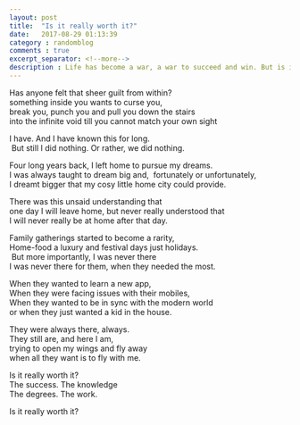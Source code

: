 ```yaml
---
layout: post
title:  "Is it really worth it?"
date:   2017-08-29 01:13:39
category : randomblog
comments : true
excerpt_separator: <!--more-->
description : Life has become a war, a war to succeed and win. But is it really worth it?
---
```

Has anyone felt that sheer guilt from within?  
something inside you wants to curse you,  
break you, punch you and pull you down the stairs  
into the infinite void till you cannot match your own sight  
<!--more-->

I have. And I have known this for long.  
 But still I did nothing. Or rather, we did nothing.    

Four long years back, I left home to pursue my dreams.  
I was always taught to dream big and, 
fortunately or unfortunately,   
I dreamt bigger that my cosy little home city could provide.  

There was this unsaid understanding that  
one day I will leave home,
but never really understood that  
I will never really be at home after that day.  

Family gatherings started to become a rarity,  
Home-food a luxury and festival days just holidays.  
 But more importantly, I was never there  
I was never there for them, when they needed the most.  

When they wanted to learn a new app,  
When they were facing issues with their mobiles,  
When they wanted to be in sync with the modern world  
or when they just wanted a kid in the house.  

They were always there, always.  
They still are, and here I am,  
trying to open my wings and fly away  
when all they want is to fly with me.  

Is it really worth it?   
The success. The knowledge  
The degrees. The work.    

Is it really worth it?    
